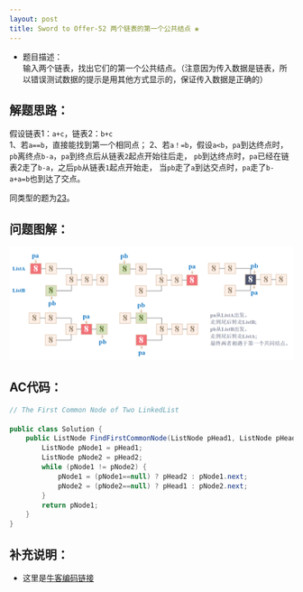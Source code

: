 ```yaml
---
layout: post
title: Sword to Offer-52 两个链表的第一个公共结点 ❀
---
```


* 题目描述：  
输入两个链表，找出它们的第一个公共结点。（注意因为传入数据是链表，所以错误测试数据的提示是用其他方式显示的，保证传入数据是正确的）  

## 解题思路：

假设链表1：`a+c`，链表2：`b+c`  
1、若`a==b`，直接能找到第一个相同点；
2、若`a！=b`，假设`a<b`，`pa`到达终点时，`pb`离终点`b-a`，`pa`到终点后从链表`2`起点开始往后走，
`pb`到达终点时，`pa`已经在链表2走了`b-a`，之后`pb`从链表`1`起点开始走，
当`pb`走了`a`到达交点时，`pa`走了`b-a+a=b`也到达了交点。

同类型的题为[23](http://127.0.0.1:4000/algorithm/2020-04-10-Enterance-of-Circle-in-Linkedlist/)。


## 问题图解：

<center>
    <img src="/assets/img/blog/sword-offer-52.png">
</center>


## AC代码：

```java
// The First Common Node of Two LinkedList

public class Solution {
    public ListNode FindFirstCommonNode(ListNode pHead1, ListNode pHead2) {
        ListNode pNode1 = pHead1;
        ListNode pNode2 = pHead2;
        while (pNode1 != pNode2) {
            pNode1 = (pNode1==null) ? pHead2 : pNode1.next;
            pNode2 = (pNode2==null) ? pHead1 : pNode2.next;
        }
        return pNode1;
    }
}
```


## 补充说明： 

* 这里是[牛客编码链接](https://www.nowcoder.com/practice/6ab1d9a29e88450685099d45c9e31e46?tpId=13&&tqId=11189&rp=1&ru=/ta/coding-interviews&qru=/ta/coding-interviews/question-ranking)